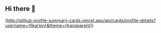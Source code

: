 ## Hi there 👋
(http://github-profile-summary-cards.vercel.app/api/cards/profile-details?username={Ilkarion}&theme={transparent})
